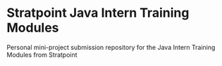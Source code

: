 # Stratpoint Java Intern Training Modules
Personal mini-project submission repository for the Java Intern Training Modules from Stratpoint

